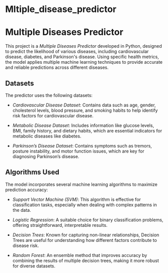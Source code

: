 # Mltiple_disease_predictor

# Multiple Diseases Predictor

This project is a *Multiple Diseases Predictor* developed in Python, designed to predict the likelihood of various diseases, including cardiovascular disease, diabetes, and Parkinson's disease. Using specific health metrics, the model applies multiple machine learning techniques to provide accurate and reliable predictions across different diseases.

## Datasets

The predictor uses the following datasets:

- *Cardiovascular Disease Dataset*: Contains data such as age, gender, cholesterol levels, blood pressure, and smoking habits to help identify risk factors for cardiovascular disease.
  
- *Metabolic Disease Dataset*: Includes information like glucose levels, BMI, family history, and dietary habits, which are essential indicators for metabolic diseases like diabetes.

- *Parkinson’s Disease Dataset*: Contains symptoms such as tremors, posture instability, and motor function issues, which are key for diagnosing Parkinson’s disease.

## Algorithms Used

The model incorporates several machine learning algorithms to maximize prediction accuracy:

- *Support Vector Machine (SVM)*: This algorithm is effective for classification tasks, especially when dealing with complex patterns in the data.

- *Logistic Regression*: A suitable choice for binary classification problems, offering straightforward, interpretable results.

- *Decision Trees*: Known for capturing non-linear relationships, Decision Trees are useful for understanding how different factors contribute to disease risk.

- *Random Forest*: An ensemble method that improves accuracy by combining the results of multiple decision trees, making it more robust for diverse datasets.
